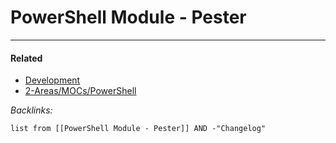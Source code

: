 # PowerShell Module - Pester

---

#### Related

* [Development](../../../../../2-Areas/MOCs/Development.md)
* [2-Areas/MOCs/PowerShell](../../../../../2-Areas/MOCs/PowerShell.md)

*Backlinks:*

````dataview
list from [[PowerShell Module - Pester]] AND -"Changelog"
````
